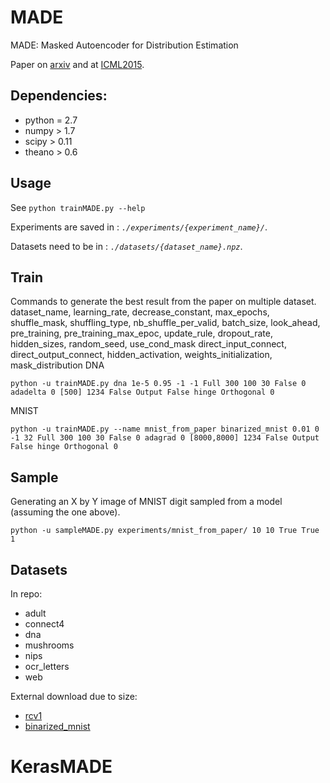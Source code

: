 # MADE
MADE: Masked Autoencoder for Distribution Estimation

Paper on [arxiv](http://arxiv.org/abs/1502.03509) and at [ICML2015](http://icml.cc/2015/?page_id=710).

## Dependencies:
- python = 2.7
- numpy > 1.7
- scipy > 0.11
- theano > 0.6

## Usage
See `python trainMADE.py --help`

Experiments are saved in : *`./experiments/{experiment_name}/`*.

Datasets need to be in : *`./datasets/{dataset_name}.npz`*.

## Train
Commands to generate the best result from the paper on multiple dataset.
dataset_name, learning_rate, decrease_constant, max_epochs, shuffle_mask, shuffling_type, nb_shuffle_per_valid,
batch_size, look_ahead, pre_training, pre_training_max_epoc, update_rule, dropout_rate, hidden_sizes, random_seed, use_cond_mask
direct_input_connect, direct_output_connect, hidden_activation, weights_initialization, mask_distribution
DNA
```
python -u trainMADE.py dna 1e-5 0.95 -1 -1 Full 300 100 30 False 0 adadelta 0 [500] 1234 False Output False hinge Orthogonal 0
```

MNIST
```
python -u trainMADE.py --name mnist_from_paper binarized_mnist 0.01 0 -1 32 Full 300 100 30 False 0 adagrad 0 [8000,8000] 1234 False Output False hinge Orthogonal 0
```

## Sample
Generating an X by Y image of MNIST digit sampled from a model (assuming the one above).
```
python -u sampleMADE.py experiments/mnist_from_paper/ 10 10 True True 1
```

## Datasets
In repo:
- adult
- connect4
- dna
- mushrooms
- nips
- ocr_letters
- web

External download due to size:
- [rcv1](https://github.com/mgermain/MADE/releases/download/ICML2015/rcv1.npz)
- [binarized_mnist](https://github.com/mgermain/MADE/releases/download/ICML2015/binarized_mnist.npz)
# KerasMADE
